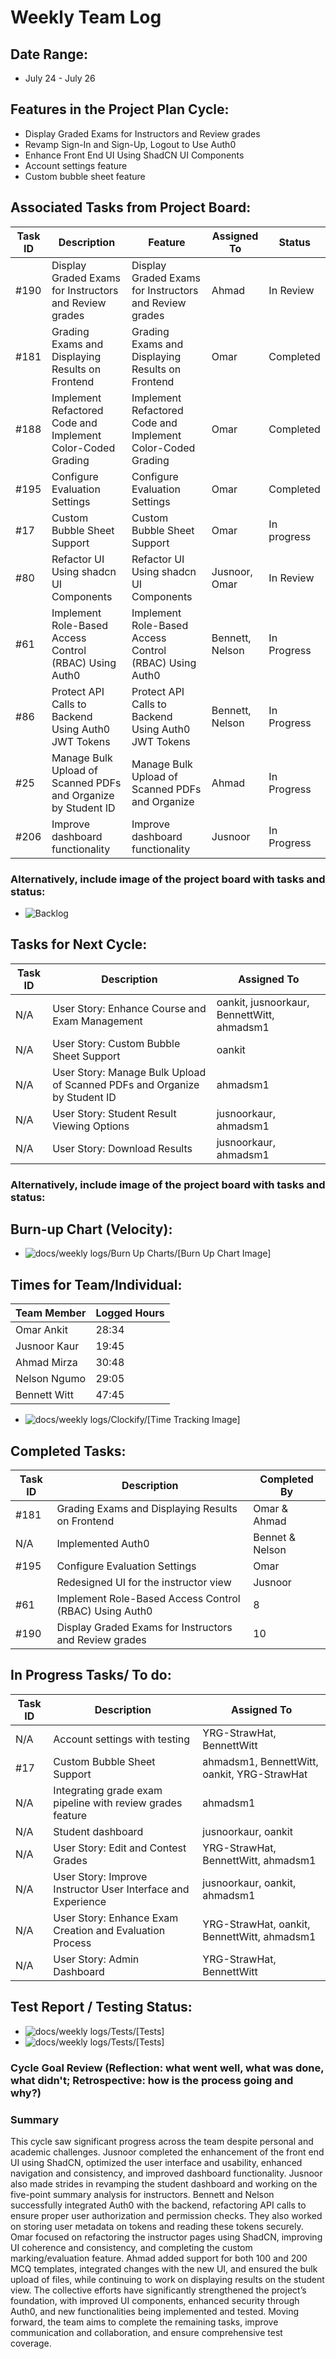 # Weekly Team Log

## Date Range:

- July 24 - July 26

## Features in the Project Plan Cycle:

- Display Graded Exams for Instructors and Review grades
- Revamp Sign-In and Sign-Up, Logout to Use Auth0
- Enhance Front End UI Using ShadCN UI Components
- Account settings feature
- Custom bubble sheet feature

## Associated Tasks from Project Board:

| Task ID | Description        | Feature   | Assigned To | Status   |
| ------- | ------------------ | --------- | ----------- | -------- |
| #190    | Display Graded Exams for Instructors and Review grades | Display Graded Exams for Instructors and Review grades | Ahmad       | In Review      |
| #181    | Grading Exams and Displaying Results on Frontend | Grading Exams and Displaying Results on Frontend | Omar       | Completed      |
| #188    | Implement Refactored Code and Implement Color-Coded Grading | Implement Refactored Code and Implement Color-Coded Grading | Omar        | Completed  |
| #195    | Configure Evaluation Settings | Configure Evaluation Settings | Omar       | Completed      |
| #17     | Custom Bubble Sheet Support                       | Custom Bubble Sheet Support                       | Omar        | In progress      |
|  #80     | Refactor UI Using shadcn UI Components                          | Refactor UI Using shadcn UI Components               | Jusnoor, Omar     | In Review|
| #61      | Implement Role-Based Access Control (RBAC) Using Auth0 | Implement Role-Based Access Control (RBAC) Using Auth0 | Bennett, Nelson | In Progress|
| #86      | Protect API Calls to Backend Using Auth0 JWT Tokens | Protect API Calls to Backend Using Auth0 JWT Tokens | Bennett, Nelson | In Progress|
| #25      | Manage Bulk Upload of Scanned PDFs and Organize by Student ID | Manage Bulk Upload of Scanned PDFs and Organize  | Ahmad | In Progress|
| #206      | Improve dashboard functionality | Improve dashboard functionality  | Jusnoor | In Progress|

### Alternatively, include image of the project board with tasks and status:

- ![Backlog](../Backlog/25-30July-Backlog.png)

## Tasks for Next Cycle:

| Task ID | Description                                             | Assigned To         |
| ------- | ------------------------------------------------------- | ------------------- |
| N/A     | User Story: Enhance Course and Exam Management          | oankit, jusnoorkaur, BennettWitt, ahmadsm1 |
| N/A     | User Story: Custom Bubble Sheet Support                 | oankit              |
| N/A     | User Story: Manage Bulk Upload of Scanned PDFs and Organize by Student ID | ahmadsm1           |
| N/A     | User Story: Student Result Viewing Options              | jusnoorkaur, ahmadsm1 |
| N/A     | User Story: Download Results                            | jusnoorkaur, ahmadsm1 |

### Alternatively, include image of the project board with tasks and status:

## Burn-up Chart (Velocity):

- ![docs/weekly logs/Burn Up Charts/[Burn Up Chart Image]](../BurnUpCharts/BurnUpChart18.png)

## Times for Team/Individual:

| Team Member | Logged Hours |
| ----------- | ------------ |
| Omar Ankit      | 28:34      |
| Jusnoor Kaur      | 19:45     |
| Ahmad Mirza      | 30:48      |
| Nelson Ngumo      | 29:05      |
| Bennett Witt     | 47:45      |

- ![docs/weekly logs/Clockify/[Time Tracking Image]](../Clockify/Time18.png)

## Completed Tasks:

| Task ID | Description        | Completed By |
| ------- | ------------------ | ------------ |
| #181    | Grading Exams and Displaying Results on Frontend | Omar & Ahmad |
| N/A    | Implemented Auth0 | Bennet & Nelson|
| #195    | Configure Evaluation Settings  | Omar  |
|         | Redesigned UI for the instructor view | Jusnoor |
| #61      | Implement Role-Based Access Control (RBAC) Using Auth0 | 8 | Bennett, Nelson |
| #190    | Display Graded Exams for Instructors and Review grades | 10 | Ahmad |

## In Progress Tasks/ To do:

| Task ID | Description                                             | Assigned To                   |
| ------- | ------------------------------------------------------- | ----------------------------- |
| N/A     | Account settings with testing                           | YRG-StrawHat, BennettWitt     |
| #17     | Custom Bubble Sheet Support                             | ahmadsm1, BennettWitt, oankit, YRG-StrawHat |
| N/A     | Integrating grade exam pipeline with review grades feature | ahmadsm1                 |
| N/A     | Student dashboard                                        | jusnoorkaur, oankit           |
| N/A     | User Story: Edit and Contest Grades                     | YRG-StrawHat, BennettWitt, ahmadsm1 |
| N/A     | User Story: Improve Instructor User Interface and Experience | jusnoorkaur, oankit, ahmadsm1 |
| N/A     | User Story: Enhance Exam Creation and Evaluation Process   | YRG-StrawHat, oankit, BennettWitt, ahmadsm1 |
| N/A     | User Story: Admin Dashboard                             | YRG-StrawHat, BennettWitt     |

## Test Report / Testing Status:

- ![docs/weekly logs/Tests/[Tests]](../Tests/BackendTestJul17.jpg)
- ![docs/weekly logs/Tests/[Tests]](../Tests/FrontendTestJul17.jpg)

### Cycle Goal Review (Reflection: what went well, what was done, what didn't; Retrospective: how is the process going and why?)

### Summary
This cycle saw significant progress across the team despite personal and academic challenges. Jusnoor completed the enhancement of the front end UI using ShadCN, optimized the user interface and usability, enhanced navigation and consistency, and improved dashboard functionality. Jusnoor also made strides in revamping the student dashboard and working on the five-point summary analysis for instructors. Bennett and Nelson successfully integrated Auth0 with the backend, refactoring API calls to ensure proper user authorization and permission checks. They also worked on storing user metadata on tokens and reading these tokens securely. Omar focused on refactoring the instructor pages using ShadCN, improving UI coherence and consistency, and completing the custom marking/evaluation feature. Ahmad added support for both 100 and 200 MCQ templates, integrated changes with the new UI, and ensured the bulk upload of files, while continuing to work on displaying results on the student view. The collective efforts have significantly strengthened the project’s foundation, with improved UI components, enhanced security through Auth0, and new functionalities being implemented and tested. Moving forward, the team aims to complete the remaining tasks, improve communication and collaboration, and ensure comprehensive test coverage.
